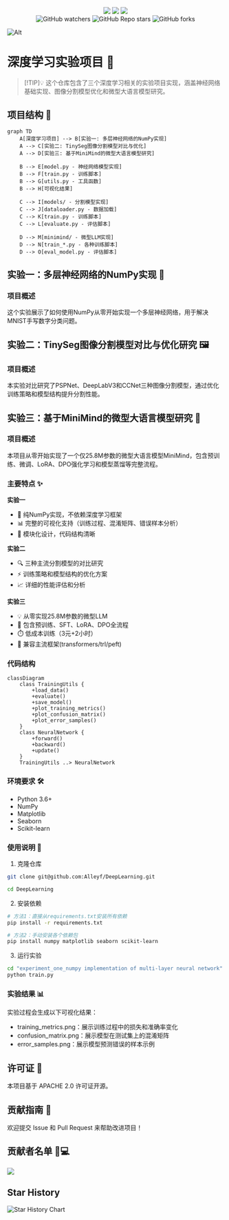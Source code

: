 <div align="center">
  <img src="https://img.shields.io/badge/branch-main-brightgreen.svg">
  <img src="https://img.shields.io/badge/License-MIT-blue.svg">
  <img src="https://jaywcjlove.github.io/sb/lang/chinese.svg">
</div>
<div align="center">
<img alt="GitHub watchers" src="https://img.shields.io/github/watchers/Alleyf/DeepLearning">
<img alt="GitHub Repo stars" src="https://img.shields.io/github/stars/Alleyf/DeepLearning">
<img alt="GitHub forks" src="https://img.shields.io/github/forks/Alleyf/DeepLearning">
</div>

![Alt](https://repobeats.axiom.co/api/embed/6b50de4922b7ce74d58795fee91c818f6f161118.svg "Repobeats analytics image")

# 深度学习实验项目 🧠


> \[!TIP]💡
> 这个仓库包含了三个深度学习相关的实验项目实现，涵盖神经网络基础实现、图像分割模型优化和微型大语言模型研究。

## 项目结构 📁

```mermaid
graph TD
    A[深度学习项目] --> B[实验一: 多层神经网络的NumPy实现]
    A --> C[实验二: TinySeg图像分割模型对比与优化]
    A --> D[实验三: 基于MiniMind的微型大语言模型研究]
    
    B --> E[model.py - 神经网络模型实现]
    B --> F[train.py - 训练脚本]
    B --> G[utils.py - 工具函数]
    B --> H[可视化结果]
    
    C --> I[models/ - 分割模型实现]
    C --> J[dataloader.py - 数据加载]
    C --> K[train.py - 训练脚本]
    C --> L[evaluate.py - 评估脚本]
    
    D --> M[minimind/ - 微型LLM实现]
    D --> N[train_*.py - 各种训练脚本]
    D --> O[eval_model.py - 评估脚本]
```

## 实验一：多层神经网络的NumPy实现 🔬

### 项目概述
这个实验展示了如何使用NumPy从零开始实现一个多层神经网络，用于解决MNIST手写数字分类问题。

## 实验二：TinySeg图像分割模型对比与优化研究 🖼️

### 项目概述
本实验对比研究了PSPNet、DeepLabV3和CCNet三种图像分割模型，通过优化训练策略和模型结构提升分割性能。

## 实验三：基于MiniMind的微型大语言模型研究 💬

### 项目概述
本项目从零开始实现了一个仅25.8M参数的微型大语言模型MiniMind，包含预训练、微调、LoRA、DPO强化学习和模型蒸馏等完整流程。

### 主要特点 ✨

**实验一**
- 🔧 纯NumPy实现，不依赖深度学习框架
- 📊 完整的可视化支持（训练过程、混淆矩阵、错误样本分析）
- 🎯 模块化设计，代码结构清晰

**实验二**
- 🔍 三种主流分割模型的对比研究
- ⚡ 训练策略和模型结构的优化方案
- 📈 详细的性能评估和分析

**实验三**
- 💡 从零实现25.8M参数的微型LLM
- 🚀 包含预训练、SFT、LoRA、DPO全流程
- ⏱️ 低成本训练（3元+2小时）
- 🧩 兼容主流框架(transformers/trl/peft)

### 代码结构
```mermaid
classDiagram
    class TrainingUtils {
        +load_data()
        +evaluate()
        +save_model()
        +plot_training_metrics()
        +plot_confusion_matrix()
        +plot_error_samples()
    }
    class NeuralNetwork {
        +forward()
        +backward()
        +update()
    }
    TrainingUtils ..> NeuralNetwork
```

### 环境要求 🛠️
- Python 3.6+
- NumPy
- Matplotlib
- Seaborn
- Scikit-learn

### 使用说明 📝
1. 克隆仓库
```bash
git clone git@github.com:Alleyf/DeepLearning.git

cd DeepLearning
```

2. 安装依赖
```bash
# 方法1：直接从requirements.txt安装所有依赖
pip install -r requirements.txt

# 方法2：手动安装各个依赖包
pip install numpy matplotlib seaborn scikit-learn
```

3. 运行实验
```bash
cd "experiment_one_numpy implementation of multi-layer neural network"
python train.py
```

### 实验结果 📊

实验过程会生成以下可视化结果：
- training_metrics.png：展示训练过程中的损失和准确率变化
- confusion_matrix.png：展示模型在测试集上的混淆矩阵
- error_samples.png：展示模型预测错误的样本示例

## 许可证 📄
本项目基于 APACHE 2.0 许可证开源。

## 贡献指南 🤝
欢迎提交 Issue 和 Pull Request 来帮助改进项目！

## 贡献者名单 🧑💻
<a href="https://github.com/Alleyf/DeepLearning/graphs/contributors">
  <img src="https://contrib.rocks/image?repo=Alleyf/DeepLearning" />
</a>

## Star History

<picture>
    <source media="(prefers-color-scheme: dark)" srcset="https://api.star-history.com/svg?repos=Alleyf/DeepLearning&type=Date&theme=dark" />
    <source media="(prefers-color-scheme: light)" srcset="https://api.star-history.com/svg?repos=Alleyf/DeepLearning&type=Date" />
    <img alt="Star History Chart" src="https://api.star-history.com/svg?repos=Alleyf/DeepLearning&type=Date" />
</picture>